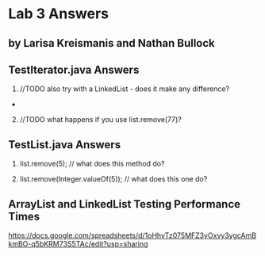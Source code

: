 # Lab 3 Answers
## by Larisa Kreismanis and Nathan Bullock

## TestIterator.java Answers
1. //TODO also try with a LinkedList - does it make any difference?
- 
2. //TODO what happens if you use list.remove(77)?


## TestList.java Answers
1. list.remove(5); // what does this method do?

2. list.remove(Integer.valueOf(5)); // what does this one do?

## ArrayList and LinkedList Testing Performance Times
https://docs.google.com/spreadsheets/d/1oHhvTz075MFZ3yOxvy3ygcAmBkmBO-q5bKRM73S5TAc/edit?usp=sharing
